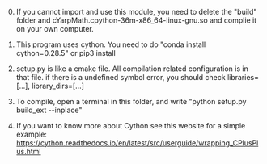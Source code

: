 0. If you cannot import and use this module, you need to delete the "build" folder and cYarpMath.cpython-36m-x86_64-linux-gnu.so and complie it on your own computer.
1. This program uses cython. You need to do "conda install cython=0.28.5" or pip3 install

2. setup.py is like a cmake file. All compilation related configuration is in that file.
	if there is a undefined symbol error, you should check 
	libraries=[...],
        library_dirs=[...] 
3. To compile, open a terminal in this folder, and write "python setup.py build_ext --inplace"
4. If you want to know more about Cython see this website for a simple example: https://cython.readthedocs.io/en/latest/src/userguide/wrapping_CPlusPlus.html


